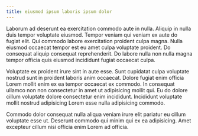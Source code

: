 ```yaml
---
title: eiusmod ipsum laboris ipsum dolor
---
```


Laborum ad deserunt ea exercitation commodo aute in nulla. Aliquip in nulla duis tempor voluptate eiusmod. Tempor veniam qui veniam ex aute do fugiat elit. Qui commodo labore exercitation proident culpa magna. Nulla eiusmod occaecat tempor est eu amet culpa voluptate proident. Do consequat aliquip consequat reprehenderit. Do labore nulla non nulla magna tempor officia quis eiusmod incididunt fugiat occaecat culpa.

Voluptate ex proident irure sint in aute esse. Sunt cupidatat culpa voluptate nostrud sunt in proident laboris anim occaecat. Dolore fugiat enim officia Lorem mollit enim ex ea tempor occaecat ex commodo. In consequat ullamco non non consectetur in amet ut adipisicing mollit qui. Eu do dolore cillum voluptate dolore consectetur enim incididunt. Incididunt voluptate mollit nostrud adipisicing Lorem esse nulla adipisicing commodo.

Commodo dolor consequat nulla aliqua veniam irure elit pariatur eu cillum voluptate esse ut. Deserunt commodo qui minim qui ex ea adipisicing. Amet excepteur cillum nisi officia enim Lorem ad officia.